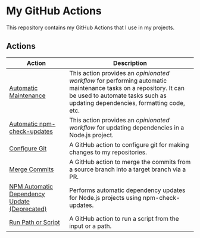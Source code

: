 # My GitHub Actions

This repository contains my GitHub Actions that I use in my projects.

## Actions

| Action                                                                          | Description                                                                                                                                                                                      |
| ------------------------------------------------------------------------------- | ------------------------------------------------------------------------------------------------------------------------------------------------------------------------------------------------ |
| [Automatic Maintenance](automatic-maintenance)                                  | This action provides an _opinionated workflow_ for performing automatic maintenance tasks on a repository. It can be used to automate tasks such as updating dependencies, formatting code, etc. |
| [Automatic npm-check-updates](automatic-npm-check-updates)                      | This action provides an _opinionated workflow_ for updating dependencies in a Node.js project.                                                                                                   |
| [Configure Git](configure-git)                                                  | A GitHub action to configure git for making changes to my repositories.                                                                                                                          |
| [Merge Commits](merge-commits)                                                  | A GitHub action to merge the commits from a source branch into a target branch via a PR.                                                                                                         |
| [NPM Automatic Dependency Update (Deprecated)](npm-automatic-dependency-update) | Performs automatic dependency updates for Node.js projects using npm-check-updates.                                                                                                              |
| [Run Path or Script](run-path-or-script)                                        | A GitHub action to run a script from the input or a path.                                                                                                                                        |
